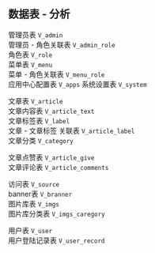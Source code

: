 ## **数据表 - 分析**

管理员表 `V_admin`  
管理员 - 角色关联表 `V_admin_role`   
角色表 `V_role`   
菜单表 `V_menu`     
菜单 - 角色关联表 `V_menu_role`     
应用中心配置表  `V_apps`
系统设置表  `V_system`

文章表 `V_article`     
文章内容表 `V_article_text`      
文章标签表 `V_label`     
文章 - 文章标签 关联表  `V_article_label`     
文章分类 `V_category`     

文章点赞表   `V_article_give`    
文章评论表   `V_article_comments`

访问表     `V_source`  
banner表     `V_branner`    
图片库表     `V_imgs`   
图片库分类表   `V_imgs_caregory`

用户表     `V_user`    
用户登陆记录表     `V_user_record`

